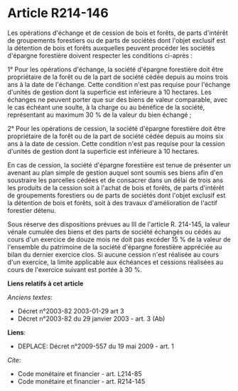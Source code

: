 # Article R214-146

Les opérations d'échange et de cession de bois et forêts, de parts d'intérêt de groupements forestiers ou de parts de
sociétés dont l'objet exclusif est la détention de bois et forêts auxquelles peuvent procéder les sociétés d'épargne
forestière doivent respecter les conditions ci-après :

1° Pour les opérations d'échange, la société d'épargne forestière doit être propriétaire de la forêt ou de la part de société
cédée depuis au moins trois ans à la date de l'échange. Cette condition n'est pas requise pour l'échange d'unités de gestion
dont la superficie est inférieure à 10 hectares. Les échanges ne peuvent porter que sur des biens de valeur comparable, avec
le cas échéant une soulte, à la charge ou au bénéfice de la société, représentant au maximum 30 % de la valeur du bien
échangé ;

2° Pour les opérations de cession, la société d'épargne forestière doit être propriétaire de la forêt ou de la part de
société cédée depuis au moins six ans à la date de cession. Cette condition n'est pas requise pour la cession d'unités de
gestion dont la superficie est inférieure à 10 hectares.

En cas de cession, la société d'épargne forestière est tenue de présenter un avenant au plan simple de gestion auquel sont
soumis ses biens afin d'en soustraire les parcelles cédées et de consacrer dans un délai de trois ans les produits de la
cession soit à l'achat de bois et forêts, de parts d'intérêt de groupements forestiers ou de parts de sociétés dont l'objet
exclusif est la détention de bois et forêts, soit à des travaux d'amélioration de l'actif forestier détenu.

Sous réserve des dispositions prévues au III de l'article R. 214-145, la valeur vénale cumulée des biens et des parts de
société échangés ou cédés au cours d'un exercice de douze mois ne doit pas excéder 15 % de la valeur de l'ensemble du
patrimoine de la société d'épargne forestière appréciée au bilan du dernier exercice clos. Si aucune cession n'est réalisée
au cours d'un exercice, la limite applicable aux échéances et cessions réalisées au cours de l'exercice suivant est portée à
30 %.

**Liens relatifs à cet article**

_Anciens textes_:

  - Décret n°2003-82 2003-01-29 art 3
  - Décret n°2003-82 du 29 janvier 2003 - art. 3 (Ab)

**Liens**:

  - DEPLACE: Décret n°2009-557 du 19 mai 2009 - art. 1

_Cite_:

  - Code monétaire et financier - art. L214-85
  - Code monétaire et financier - art. R214-145
